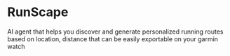 # RunScape
AI agent that helps you discover and generate personalized running routes based on location, distance that can be easily exportable on your garmin watch
